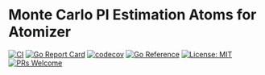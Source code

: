 # Monte Carlo PI Estimation Atoms for Atomizer

[![CI](https://github.com/devnw/montecarlopi/workflows/CI/badge.svg)](https://github.com/devnw/montecarlopi/actions)
[![Go Report Card](https://goreportcard.com/badge/atomizer.io/montecarlopi)](https://goreportcard.com/report/atomizer.io/montecarlopi)
[![codecov](https://codecov.io/gh/devnw/montecarlopi/branch/master/graph/badge.svg)](https://codecov.io/gh/devnw/montecarlopi)
[![Go Reference](https://pkg.go.dev/badge/atomizer.io/montecarlopi.svg)](https://pkg.go.dev/atomizer.io/montecarlopi)
[![License: MIT](https://img.shields.io/badge/License-MIT-yellow.svg)](https://opensource.org/licenses/MIT)
[![PRs Welcome](https://img.shields.io/badge/PRs-welcome-brightgreen.svg)](http://makeapullrequest.com)

